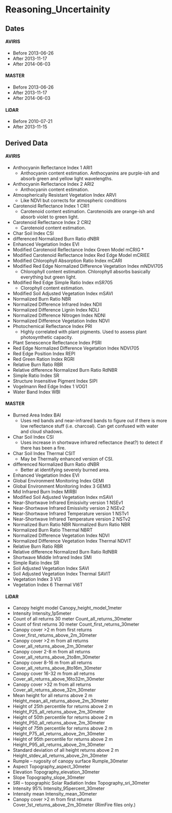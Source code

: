 # Reasoning_Uncertainity

## Dates

#### AVIRIS 
* Before 2013-06-26
* After 2013-11-17
* After 2014-06-03
#### MASTER 
* Before 2013-06-26
* After 2013-11-17
* After 2014-06-03
#### LiDAR 
* Before 2010-07-21
* After 2013-11-15

## Derived Data

#### AVIRIS
* Anthocyanin Reflectance Index 1 ARI1 
	* Anthocyanin content estimation. Anthocyanins are purple-ish and absorb green and yellow light wavelengths. 
* Anthocyanin Reflectance Index 2 ARI2
	* Anthocyanin content estimation. 
* Atmospherically Resistant Vegetation Index ARVI
	* Like NDVI but corrects for atmospheric conditions
* Carotenoid Reflectance Index 1 CRI1
	* Carotenoid content estimation. Carotenoids are orange-ish and absorb violet to green light. 
* Carotenoid Reflectance Index 2 CRI2
	* Carotenoid content estimation. 
* Char Soil Index CSI
* differenced Normalized Burn Ratio dNBR
* Enhanced Vegetation Index EVI
* Modified Carotenoid Reflectance Index Green Model mCRIG
	* 
* Modified Carotenoid Reflectance Index Red Edge Model mCRIEE
* Modified Chlorophyll Absorption Ratio Index mCARI
* Modified Red Edge Normalized Difference Vegetation Index mNDVI705
	* Chlorophyll content estimation. Chlorophyll absorbs basically everything but green light. 
* Modified Red Edge Simple Ratio Index mSR705
	* Clorophyll content estimation. 
* Modified Soil Adjusted Vegetation Index mSAVI
* Normalized Burn Ratio NBR
* Normalized Difference Infrared Index NDII
* Normalized Difference Lignin Index NDLI
* Normalized Difference Nitrogen Index NDNI
* Normalized Difference Vegetation Index NDVI
* Photochemical Reflectance Index PRI 
	* Highly correlated with plant pigments. Used to assess plant photosynthetic capacity. 
* Plant Senescence Reflectance Index PSRI
* Red Edge Normalized Difference Vegetation Index NDVI705
* Red Edge Position Index REPI
* Red Green Ration Index RGRI
* Relative Burn Ratio RBR
* Relative difference Normalized Burn Ratio RdNBR
* Simple Ratio Index SR
* Structure Insensitive Pigment Index SIPI
* Vogelmann Red Edge Index 1 VOG1
* Water Band Index WBI
#### MASTER
* Burned Area Index BAI
	* Uses red bands and near-infrared bands to figure out if there is more low reflectance stuff (i.e. charcoal). Can get confused with water and cloud shadows.
* Char Soil Index CSI
	* Uses increase in shortwave infrared reflectance (heat?) to detect if there has been a fire. 
* Char Soil Index Thermal CSIT
	* May be Thermally enhanced version of CSI. 
* differenced Normalized Burn Ratio dNBR
	* Better at identifying severely burned area. 
* Enhanced Vegetation Index EVI 
* Global Environment Monitoring Index GEMI
* Global Environment Monitoring Index 3 GEMI3
* Mid Infrared Burn Index MIRBI
* Modified Soil Adjusted Vegetation Index mSAVI 
* Near-Shortwave Infrared Emissivity version 1 NSEv1
* Near-Shortwave Infrared Emissivity version 2 NSEv2
* Near-Shortwave Infrared Temperature version 1 NSTv1
* Near-Shortwave Infrared Temperature version 2 NSTv2
* Normalized Burn Ratio NBR Normalized Burn Ratio NBR
* Normalized Burn Ratio Thermal NBRT
* Normalized Difference Vegetation Index NDVI 
* Normalized Difference Vegetation Index Thermal NDVIT
* Relative Burn Ratio RBR 
* Relative difference Normalized Burn Ratio RdNBR 
* Shortwave Middle Infrared Index SMI
* Simple Ratio Index SR
* Soil Adjusted Vegetation Index SAVI
* Soil Adjusted Vegetation Index Thermal SAVIT
* Vegetation Index 3 VI3
* Vegetation Index 6 Thermal VI6T
#### LiDAR
* Canopy height model Canopy_height_model_1meter
* Intensity Intensity_1p5meter
* Count of all returns 30 meter Count_all_returns_30meter
* Count of first returns 30 meter Count_first_returns_30meter
* Canopy cover >2 m from first returns Cover_first_returns_above_2m_30meter
* Canopy cover >2 m from all returns Cover_all_returns_above_2m_30meter
* Canopy cover 2-8 m from all returns Cover_all_returns_above_2to8m_30meter
* Canopy cover 8-16 m from all returns Cover_all_returns_above_8to16m_30meter
* Canopy cover 16-32 m from all returns Cover_all_returns_above_16to32m_30meter
* Canopy cover >32 m from all returns Cover_all_returns_above_32m_30meter
* Mean height for all returns above 2 m Height_mean_all_returns_above_2m_30meter
* Height of 25th percentile for returns above 2 m Height_P25_all_returns_above_2m_30meter
* Height of 50th percentile for returns above 2 m Height_P50_all_returns_above_2m_30meter
* Height of 75th percentile for returns above 2 m Height_P75_all_returns_above_2m_30meter
* Height of 95th percentile for returns above 2 m Height_P95_all_returns_above_2m_30meter
* Standard deviation of all height returns above 2 m Height_stdev_all_returns_above_2m_30meter
* Rumple – rugosity of canopy surface Rumple_30meter
* Aspect Topography_aspect_30meter
* Elevation Topography_elevation_30meter
* Slope Topography_slope_30meter
* SRI – topographic Solar Radiation Index Topography_sri_30meter
* Intensity 95% Intensity_95percent_30meter
* Intensity mean Intensity_mean_30meter
* Canopy cover >2 m from first returns Cover_1st_returns_above_2m_30meter (RimFire files only.)
